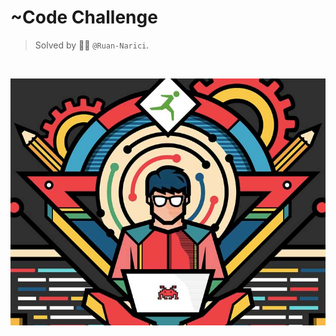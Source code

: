 # ~Code Challenge
> Solved by :man_technologist: ```@Ruan-Narici```.
<br>

<img src="./assets/img/ReplyCodeChallenge.jpg" width="900px"></img>
